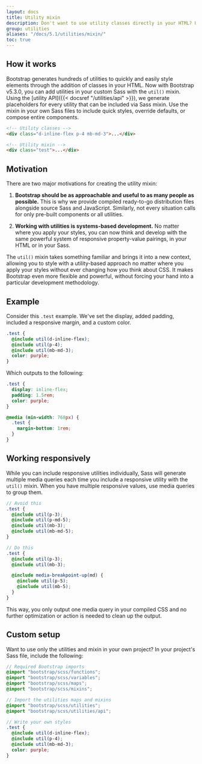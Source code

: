 ```yaml
---
layout: docs
title: Utility mixin
description: Don't want to use utility classes directly in your HTML? Use the `util()` mixin to compose custom component styles in your source Sass files.
group: utilities
aliases: "/docs/5.1/utilities/mixin/"
toc: true
---
```


## How it works

Bootstrap generates hundreds of utilities to quickly and easily style elements through the addition of classes in your HTML. Now with Bootstrap v5.3.0, you can add utilities in your custom Sass with the `util()` mixin. Using the [utility API]({{< docsref "/utilities/api" >}}), we generate placeholders for every utility that can be included via Sass mixin. Use the mixin in your own Sass files to include quick styles, override defaults, or compose entire components.

```html
<!-- Utility classes -->
<div class="d-inline-flex p-4 mb-md-3">...</div>

<!-- Utility mixin -->
<div class="test">...</div>
```

## Motivation

There are two major motivations for creating the utility mixin:

1. **Bootstrap should be as approachable and useful to as many people as possible.** This is why we provide compiled ready-to-go distribution files alongside source Sass and JavaScript. Similarly, not every situation calls for only pre-built components or all utilities.

2. **Working with utilities is systems-based development.** No matter where you apply your styles, you can now think and develop with the same powerful system of responsive property-value pairings, in your HTML or in your Sass.

The `util()` mixin takes something familiar and brings it into a new context, allowing you to style with a utility-based approach no matter where you apply your styles without ever changing how you think about CSS. It makes Bootstrap even more flexible and powerful, without forcing your hand into a particular development methodology.

## Example

Consider this `.test` example. We've set the display, added padding, included a responsive margin, and a custom color.

```scss
.test {
  @include util(d-inline-flex);
  @include util(p-4);
  @include util(mb-md-3);
  color: purple;
}
```

Which outputs to the following:

```css
.test {
  display: inline-flex;
  padding: 1.5rem;
  color: purple;
}

@media (min-width: 768px) {
  .test {
    margin-bottom: 1rem;
  }
}
```

## Working responsively

While you can include responsive utilities individually, Sass will generate multiple media queries each time you include a responsive utility with the `util()` mixin. When you have multiple responsive values, use media queries to group them.

```scss
// Avoid this
.test {
  @include util(p-3);
  @include util(p-md-5);
  @include util(mb-3);
  @include util(mb-md-5);
}

// Do this
.test {
  @include util(p-3);
  @include util(mb-3);

  @include media-breakpoint-up(md) {
    @include util(p-5);
    @include util(mb-5);
  }
}
```

This way, you only output one media query in your compiled CSS and no further optimization or action is needed to clean up the output.


## Custom setup

Want to use only the utilities and mixin in your own project? In your project's Sass file, include the following:

```scss
// Required Bootstrap imports
@import "bootstrap/scss/functions";
@import "bootstrap/scss/variables";
@import "bootstrap/scss/maps";
@import "bootstrap/scss/mixins";

// Import the utilities maps and mixins
@import "bootstrap/scss/utilities";
@import "bootstrap/scss/utilities/api";

// Write your own styles
.test {
  @include util(d-inline-flex);
  @include util(p-4);
  @include util(mb-md-3);
  color: purple;
}
```
